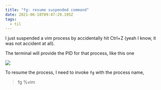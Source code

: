 ```yaml
---
title: "fg: resume suspended command"
date: 2021-06-18T09:47:29.195Z
tags:
  - til
---
```

I just suspended a vim process by accidentally hit Ctrl+Z (yeah I know, it was not accident at all). 

The terminal will provide the PID for that process, like this one 

![](/images/image-6-.png)



To resume the process, I need to invoke `fg` with the process name, 

> fg %vim
